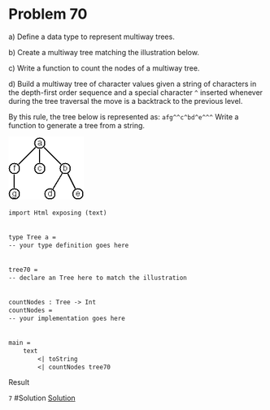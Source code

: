 # Problem 70
a) Define a data type to represent multiway trees.

b) Create a multiway tree matching the illustration below. 

c) Write a function to count the nodes of a multiway tree.

d) Build a multiway tree of character values given a string of characters in the depth-first order sequence and a special character ```^```  inserted whenever during the tree traversal the move is a backtrack to the previous level. 

By this rule, the tree below is represented as: ```afg^^c^bd^e^^^``` Write a function to generate a tree from a string. 

![](../i/p70.gif)


```
import Html exposing (text)


type Tree a = 
-- your type definition goes here


tree70 = 
-- declare an Tree here to match the illustration


countNodes : Tree -> Int
countNodes =
-- your implementation goes here


main =
    text
        <| toString
        <| countNodes tree70    
```

Result

```7```
#Solution
[Solution](../s/s70.md)